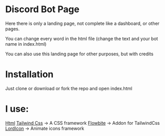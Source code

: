 # Discord Bot Page

Here there is only a landing page, not complete like a dashboard, or other pages.

You can change every word in the html file (change the text and your bot name in index.html)

You can also use this landing page for other purposes, but with credits

# Installation

Just clone or download or fork the repo and open index.html

# I use:

[Html](https://developer.mozilla.org/en-US/docs/Web/HTML)
[Tailwind Css](https://tailwindcss.com) -> A CSS framework
[Flowbite](https://flowbite.com) -> Addon for TailwindCss
[LordIcon](https://lordicon.com) -> Animate icons framework

